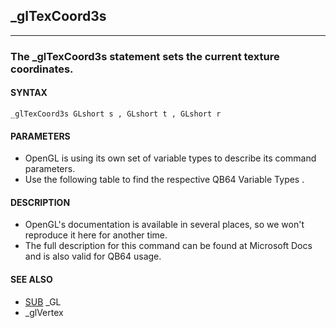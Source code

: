 ## _glTexCoord3s
---

### The _glTexCoord3s statement sets the current texture coordinates.

#### SYNTAX

`_glTexCoord3s GLshort s , GLshort t , GLshort r`

#### PARAMETERS
* OpenGL is using its own set of variable types to describe its command parameters.
* Use the following table to find the respective QB64 Variable Types .


#### DESCRIPTION
* OpenGL's documentation is available in several places, so we won't reproduce it here for another time.
* The full description for this command can be found at Microsoft Docs and is also valid for QB64 usage.


#### SEE ALSO
* [SUB](./SUB.md) _GL
* _glVertex
